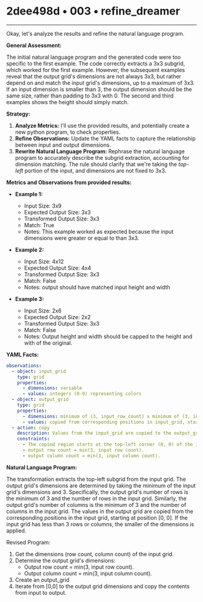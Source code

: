 # 2dee498d • 003 • refine_dreamer

---
Okay, let's analyze the results and refine the natural language program.

**General Assessment:**

The initial natural language program and the generated code were too specific to the first example. The code correctly extracts a 3x3 subgrid, which worked for the first example. However, the subsequent examples reveal that the output grid's dimensions are not always 3x3, but rather depend on and match the input grid's dimensions, up to a maximum of 3x3. If an input dimension is smaller than 3, the output dimension should be the same size, rather than padding to 3x3 with 0. The second and third examples shows the height should simply match.

**Strategy:**

1.  **Analyze Metrics:** I'll use the provided results, and potentially create a new python program, to check properties.
2.  **Refine Observations:** Update the YAML facts to capture the relationship between input and output dimensions.
3.  **Rewrite Natural Language Program:** Rephrase the natural language program to accurately describe the subgrid extraction, accounting for dimension matching. The rule should clarify that we're taking the *top-left* portion of the input, and dimensions are not fixed to 3x3.

**Metrics and Observations from provided results:**

*   **Example 1:**
    *   Input Size: 3x9
    *   Expected Output Size: 3x3
    *   Transformed Output Size: 3x3
    *   Match: True
    *   Notes: This example worked as expected because the input dimensions were greater or equal to than 3x3.

*   **Example 2:**
    *   Input Size: 4x12
    *   Expected Output Size: 4x4
    *   Transformed Output Size: 3x3
    *   Match: False
    *   Notes: output should have matched input height and width

*   **Example 3:**
    *   Input Size: 2x6
    *   Expected Output Size: 2x2
    *   Transformed Output Size: 3x3
    *   Match: False
    *   Notes: Output height and width should be capped to the height and with of the original.

**YAML Facts:**

```yaml
observations:
  - object: input_grid
    type: grid
    properties:
      - dimensions: variable
      - values: integers (0-9) representing colors
  - object: output_grid
    type: grid
    properties:
      - dimensions: minimum of (3, input_row_count) x minimum of (3, input_column_count)
      - values: copied from corresponding positions in input_grid, starting at [0,0]
  - action: copy
    description: Values from the input_grid are copied to the output_grid.
    constraints:
      - The copied region starts at the top-left corner (0, 0) of the input_grid.
      - output row count = min(3, input row count).
      - output column count = min(3, input column count).

```

**Natural Language Program:**

The transformation extracts the top-left subgrid from the input grid. The output grid's dimensions are determined by taking the minimum of the input grid's dimensions and 3. Specifically, the output grid's number of rows is the minimum of 3 and the number of rows in the input grid. Similarly, the output grid's number of columns is the minimum of 3 and the number of columns in the input grid. The values in the output grid are copied from the corresponding positions in the input grid, starting at position \[0, 0]. If the input grid has less than 3 rows or columns, the smaller of the dimensions is applied.

Revised Program:

1.  Get the dimensions (row count, column count) of the input grid.
2.  Determine the output grid's dimensions:
    *   Output row count = min(3, input row count).
    *   Output column count = min(3, input column count).
3. Create an output_grid
4.  Iterate from \[0,0] to the output grid dimensions and copy the contents
from input to output.


